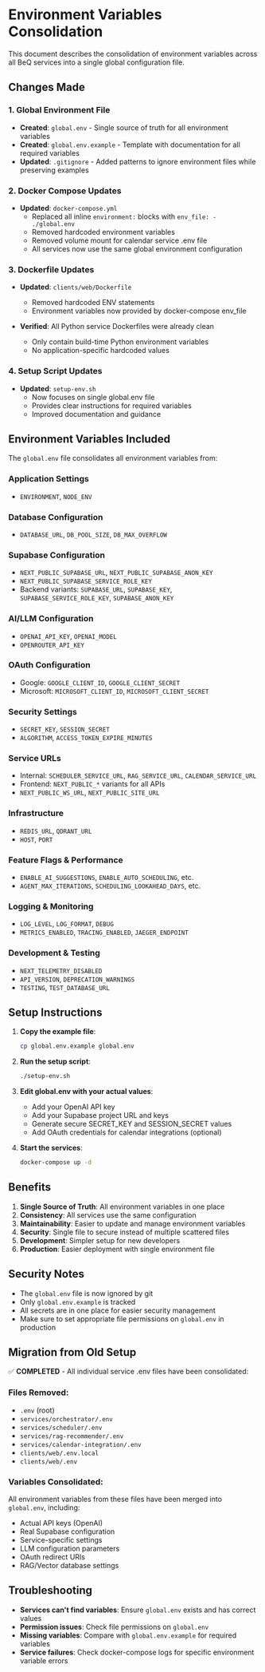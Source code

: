 # Environment Variables Consolidation

This document describes the consolidation of environment variables across all BeQ services into a single global configuration file.

## Changes Made

### 1. Global Environment File

- **Created**: `global.env` - Single source of truth for all environment variables
- **Created**: `global.env.example` - Template with documentation for all required variables
- **Updated**: `.gitignore` - Added patterns to ignore environment files while preserving examples

### 2. Docker Compose Updates

- **Updated**: `docker-compose.yml` 
  - Replaced all inline `environment:` blocks with `env_file: - ./global.env`
  - Removed hardcoded environment variables
  - Removed volume mount for calendar service .env file
  - All services now use the same global environment configuration

### 3. Dockerfile Updates

- **Updated**: `clients/web/Dockerfile`
  - Removed hardcoded ENV statements
  - Environment variables now provided by docker-compose env_file

- **Verified**: All Python service Dockerfiles were already clean
  - Only contain build-time Python environment variables
  - No application-specific hardcoded values

### 4. Setup Script Updates

- **Updated**: `setup-env.sh`
  - Now focuses on single global.env file
  - Provides clear instructions for required variables
  - Improved documentation and guidance

## Environment Variables Included

The `global.env` file consolidates all environment variables from:

### Application Settings
- `ENVIRONMENT`, `NODE_ENV`

### Database Configuration
- `DATABASE_URL`, `DB_POOL_SIZE`, `DB_MAX_OVERFLOW`

### Supabase Configuration
- `NEXT_PUBLIC_SUPABASE_URL`, `NEXT_PUBLIC_SUPABASE_ANON_KEY`
- `NEXT_PUBLIC_SUPABASE_SERVICE_ROLE_KEY`
- Backend variants: `SUPABASE_URL`, `SUPABASE_KEY`, `SUPABASE_SERVICE_ROLE_KEY`, `SUPABASE_ANON_KEY`

### AI/LLM Configuration
- `OPENAI_API_KEY`, `OPENAI_MODEL`
- `OPENROUTER_API_KEY`

### OAuth Configuration
- Google: `GOOGLE_CLIENT_ID`, `GOOGLE_CLIENT_SECRET`
- Microsoft: `MICROSOFT_CLIENT_ID`, `MICROSOFT_CLIENT_SECRET`

### Security Settings
- `SECRET_KEY`, `SESSION_SECRET`
- `ALGORITHM`, `ACCESS_TOKEN_EXPIRE_MINUTES`

### Service URLs
- Internal: `SCHEDULER_SERVICE_URL`, `RAG_SERVICE_URL`, `CALENDAR_SERVICE_URL`
- Frontend: `NEXT_PUBLIC_*` variants for all APIs
- `NEXT_PUBLIC_WS_URL`, `NEXT_PUBLIC_SITE_URL`

### Infrastructure
- `REDIS_URL`, `QDRANT_URL`
- `HOST`, `PORT`

### Feature Flags & Performance
- `ENABLE_AI_SUGGESTIONS`, `ENABLE_AUTO_SCHEDULING`, etc.
- `AGENT_MAX_ITERATIONS`, `SCHEDULING_LOOKAHEAD_DAYS`, etc.

### Logging & Monitoring
- `LOG_LEVEL`, `LOG_FORMAT`, `DEBUG`
- `METRICS_ENABLED`, `TRACING_ENABLED`, `JAEGER_ENDPOINT`

### Development & Testing
- `NEXT_TELEMETRY_DISABLED`
- `API_VERSION`, `DEPRECATION_WARNINGS`
- `TESTING`, `TEST_DATABASE_URL`

## Setup Instructions

1. **Copy the example file**:
   ```bash
   cp global.env.example global.env
   ```

2. **Run the setup script**:
   ```bash
   ./setup-env.sh
   ```

3. **Edit global.env with your actual values**:
   - Add your OpenAI API key
   - Add your Supabase project URL and keys
   - Generate secure SECRET_KEY and SESSION_SECRET values
   - Add OAuth credentials for calendar integrations (optional)

4. **Start the services**:
   ```bash
   docker-compose up -d
   ```

## Benefits

1. **Single Source of Truth**: All environment variables in one place
2. **Consistency**: All services use the same configuration
3. **Maintainability**: Easier to update and manage environment variables
4. **Security**: Single file to secure instead of multiple scattered files
5. **Development**: Simpler setup for new developers
6. **Production**: Easier deployment with single environment file

## Security Notes

- The `global.env` file is now ignored by git
- Only `global.env.example` is tracked
- All secrets are in one place for easier security management
- Make sure to set appropriate file permissions on `global.env` in production

## Migration from Old Setup

✅ **COMPLETED** - All individual service .env files have been consolidated:

### Files Removed:
- `.env` (root)
- `services/orchestrator/.env`
- `services/scheduler/.env`
- `services/rag-recommender/.env`
- `services/calendar-integration/.env`
- `clients/web/.env.local`
- `clients/web/.env`

### Variables Consolidated:
All environment variables from these files have been merged into `global.env`, including:
- Actual API keys (OpenAI)
- Real Supabase configuration
- Service-specific settings
- LLM configuration parameters
- OAuth redirect URIs
- RAG/Vector database settings

## Troubleshooting

- **Services can't find variables**: Ensure `global.env` exists and has correct values
- **Permission issues**: Check file permissions on `global.env`
- **Missing variables**: Compare with `global.env.example` for required variables
- **Service failures**: Check docker-compose logs for specific environment variable errors
